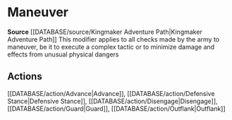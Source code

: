 ﻿---
id: '459'
name: Maneuver
rarity: Common
rus_type_level: null
source: '[[DATABASE/source/Kingmaker Adventure Path|Kingmaker Adventure Path]]'
trait:
- Maneuver
type: Trait

---
# Maneuver

**Source** [[DATABASE/source/Kingmaker Adventure Path|Kingmaker Adventure Path]]
This modifier applies to all checks made by the army to maneuver, be it to execute a complex tactic or to minimize damage and effects from unusual physical dangers

## Actions

[[DATABASE/action/Advance|Advance]], [[DATABASE/action/Defensive Stance|Defensive Stance]], [[DATABASE/action/Disengage|Disengage]], [[DATABASE/action/Guard|Guard]], [[DATABASE/action/Outflank|Outflank]]